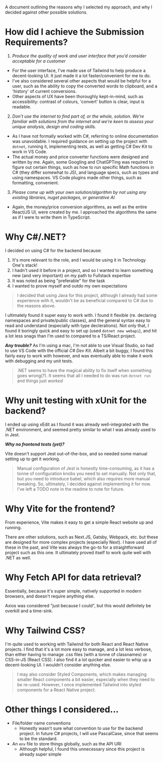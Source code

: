 
A document outlining the reasons why I selected my approach, and why I decided against other possible solutions.

# How did I achieve the Submission Requirements?
1. *Produce the quality of work and user interface that you’d consider acceptable for a customer*
  -  For the user interface, I've made use of Tailwind to help produce a decent-looking UI. It just made it a lot faster/convenient for me to do.
  -  I've also considered several other aspects that would be helpful for a user, such as the ability to copy the converted words to clipboard, and a 'history' of current conversions.
  -  Other aspects of UX have been thoroughly kept-in-mind, such as accessibility: contrast of colours, 'convert' button is clear, input is readable.
2. *Don’t use the internet to find part of, or the whole, solution. We’re familiar with solutions from the internet and we’re keen to assess your unique analysis, design and coding skills.*
  - As I have not formally worked with C#, referring to online documentation was unavoidable. I required guidance on setting up the project with `dotnet`, running it, implementing tests, as well as getting C# Dev Kit to work in VS Code.
  - The actual money and price converter functions were designed and written by me. Again, some Googling and ChatGPTing was required to figure out certain things, such as how to run specific Math functions in C# (they differ somewhat to JS), and language specs, such as types and using namespaces. VS Code plugins made other things, such as formatting, convenient.
3. *Please come up with your own solution/algorithm by not using any existing libraries, nuget packages, or generative AI*
  - Again, the money/price conversion algorithms, as well as the entire React/JS UI, were created by me. I approached the algorithms the same as if I were to write them in TypeScript.

# Why C#/.NET?

I decided on using C# for the backend because:
  1. It's more relevant to the role, and I would be using it in Technology One's stack!
  3. I hadn't used it before in a project, and so I wanted to learn something new (and very important) on my path to Fullstack expertise
  2. It was noted as being "preferable" for the task
  4. I wanted to prove myself and outdo my own expectations

> I decided that using Java for this project, although I already had some experience with it, wouldn't be as beneficial compared to C# due to the reasons above.

I ultimately found it super easy to work with. I found it flexible (re. declaring namespaces and private/public classes), and the general syntax easy to read and understand (especially with type declerations).
Not only that, I found it boringly quick and easy to set up (used `dotnet new webapi`), and hit a lot less snags than I'm used to compared to a TS/React project.

***Any trouble?***
As I'm using a mac, I'm not able to use Visual Studio, so had to use VS Code with the official *C# Dev Kit*. Albeit a bit buggy, I found this fairly easy to work with however, and was eventually able to make it work with debugging and my unit tests.

> .NET seems to have the magical ability to fix itself when something goes wrong(?). It seems that all I needed to do was run `dotnet run` and things just *worked*

# Why unit testing with xUnit for the backend?

I ended up using xEdit as I found it was already well-integrated with the .NET environment, and seemed pretty similar to what I was already used to in Jest.

***Why no frontend tests (yet)?***

Vite doesn't support Jest out-of-the-box, and so needed some manual setting up to get it working.

> Manual configuration of Jest is honestly time-consuming, as it has a tonne of configuration knobs you need to set manually.
> Not only that, but you need to introduce babel, which also requires more manual tweaking.
> So, ultimately, I decided against implementing it for now. I've left a TODO note in the readme to note for future.

# Why Vite for the frontend?

From experience, Vite makes it easy to get a simple React website up and running. 

There are other solutions, such as Next.JS, Gatsby, Webpack, etc. but these are designed for more complex projects (especially Next). I have used all of these in the past, and Vite was always the go-to for a straightforward project such as this one. It ultimately proved itself to work quite well with .NET as well.

# Why Fetch API for data retrieval?

Essentially, because it's super simple, natively supported in modern browsers, and doesn't require anything else. 

Axios was considered "just because I could", but this would definitely be overkill and a time-sink.

# Why Tailwind CSS?

I'm quite used to working with Tailwind for both React and React Native projects. I find that it's a lot more easy to manage, and a lot less verbose, than either having to manage .css files (with a tonne of classnames) or CSS-in-JS (React CSS). 
I also find it a lot quicker and easier to whip up a decent-looking UI. I wouldn't consider anything else.

> I may also consider Styled Components, which makes managing smaller React components a bit easier, especially when they need to be re-used.
> However, I once implemented Tailwind into styled components for a React Native project.

# Other things I considered...
  - File/folder name conventions
    - Honestly wasn't sure what convention to use for the backend project. In future C# projects, I will use PascalCase, since that seems to be the standard.
  - An `env` file to store things globally, such as the API URI
    - Although helpful, I found this unnecessary since this project is already super simple

